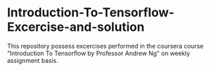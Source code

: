 # Introduction-To-Tensorflow-Excercise-and-solution
This repository possess excercises performed in the coursera course "Introduction To Tensorflow by Professor Andrew Ng"  on weekly assignment basis.
